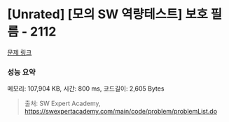 # [Unrated] [모의 SW 역량테스트] 보호 필름 - 2112 

[문제 링크](https://swexpertacademy.com/main/code/problem/problemDetail.do?contestProbId=AV5V1SYKAaUDFAWu) 

### 성능 요약

메모리: 107,904 KB, 시간: 800 ms, 코드길이: 2,605 Bytes



> 출처: SW Expert Academy, https://swexpertacademy.com/main/code/problem/problemList.do